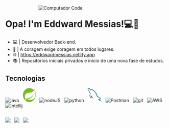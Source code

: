 <img src="https://raw.githubusercontent.com/MicaelliMedeiros/micaellimedeiros/master/image/computer-illustration.png" min-width="400px" max-width="400px" width="400px" align="right" alt="Computador Code">

# Opa! I'm Eddward Messias!💻🌵   
- 💻 | Desenvolvedor Back-end.
- 🌵 | A coragem exige coragem em todos lugares.              
- 🌐 | https://eddwardmessias.netlify.app
- 📚 | Repositórios iniciais privados e início de uma nova fase de estudos.

<h2 align="left" >Tecnologias</h2>
<p float="left">
<img src="https://cdn.jsdelivr.net/gh/devicons/devicon/icons/java/java-original.svg" alt="java" width="52" height="52" >&nbsp;&nbsp; 
<img src="https://raw.githubusercontent.com/devicons/devicon/master/icons/spring/spring-original.svg" alt="git" width="40" height="44" >&nbsp;&nbsp; 
<img src="https://cdn.jsdelivr.net/gh/devicons/devicon/icons/nodejs/nodejs-original.svg" alt="nodeJS" width="47" height="47" >&nbsp;&nbsp;
<img src="https://cdn.jsdelivr.net/gh/devicons/devicon/icons/python/python-original.svg" alt="python" width="50" height="50" >&nbsp;&nbsp;
<img src="https://raw.githubusercontent.com/devicons/devicon/master/icons/mysql/mysql-original.svg" alt="git" width="44" height="44" >&nbsp;&nbsp;
<img src="https://www.vectorlogo.zone/logos/getpostman/getpostman-icon.svg" alt="Postman" width="44" height="44" >&nbsp;&nbsp;
<img src="https://cdn.jsdelivr.net/gh/devicons/devicon/icons/git/git-original.svg" alt="git" width="44" height="44" >&nbsp;&nbsp;
<img src="https://github.com/leandrocgsi/leandrocgsi/blob/main/svg_logos/amazon_aws-icon.png" alt="AWS" width="43" height="43" >&nbsp;&nbsp;
<img src="https://cdn.jsdelivr.net/gh/devicons/devicon/icons/intellij/intellij-original-wordmark.svg" alt="intellij" width="57" height="57" >&nbsp;&nbsp;
</p>

## 
<a href="https://www.linkedin.com/in/eddwardmessias" target="_blank"><img src="https://img.shields.io/badge/LinkedIn-0077B5?style=for-the-badge&logo=linkedin&logoColor=white" target="_blank"></a> &nbsp;
<a href = "mailto:eddward.messias@gmail.com"><img src="https://img.shields.io/badge/Gmail-D14836?style=for-the-badge&logo=gmail&logoColor=white" target="_blank"></a> &nbsp;
<a href="https://discord.com/#6263" target="_blank"><img src="https://img.shields.io/badge/Discord-7289DA?style=for-the-badge&logo=discord&logoColor=white" target="_blank"></a>
